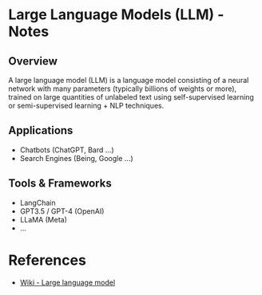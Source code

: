# Large Language Models (LLM) - Notes

## Overview

A large language model (LLM) is a language model consisting of a neural network with many parameters (typically billions of weights or more), trained on large quantities of unlabeled text using self-supervised learning or semi-supervised learning + NLP techniques.

## Applications

- Chatbots (ChatGPT, Bard ...)
- Search Engines (Being, Google ...) 

## Tools & Frameworks

- LangChain
- GPT3.5 / GPT-4 (OpenAI)
- LLaMA (Meta)
- ...

# References

- [Wiki - Large language model](https://en.wikipedia.org/wiki/Large_language_model)